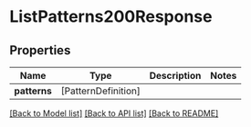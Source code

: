 # ListPatterns200Response

## Properties
Name | Type | Description | Notes
------------ | ------------- | ------------- | -------------
**patterns** | [PatternDefinition] |  | 

[[Back to Model list]](../README.md#documentation-for-models) [[Back to API list]](../README.md#documentation-for-api-endpoints) [[Back to README]](../README.md)


